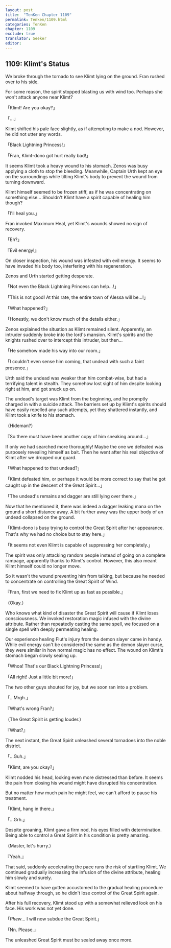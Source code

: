 ```yaml
---
layout: post
title:  "TenKen Chapter 1109"
permalink: Tenken/1109.html
categories: TenKen
chapter: 1109
exclude: true
translator: Seeker
editor: 
---
```

<h2>1109: Klimt's Status</h2>

We broke through the tornado to see Klimt lying on the ground. Fran rushed over to his side.

For some reason, the spirit stopped blasting us with wind too. Perhaps she won't attack anyone near Klimt?

「Klimt! Are you okay?」

「...」

Klimt shifted his pale face slightly, as if attempting to make a nod. However, he did not utter any words.

「Black Lightning Princess!」

「Fran, Klimt-dono got hurt really bad!」

It seems Klimt took a heavy wound to his stomach. Zenos was busy applying a cloth to stop the bleeding. Meanwhile, Captain Urth kept an eye on the surroundings while tilting Klimt's body to prevent the wound from turning downward. 

Klimt himself seemed to be frozen stiff, as if he was concentrating on something else... Shouldn't Klimt have a spirit capable of healing him though?

「I'll heal you.」

Fran invoked Maximum Heal, yet Klimt's wounds showed no sign of recovery.

「Eh?」

『Evil energy!』

On closer inspection, his wound was infested with evil energy. It seems to have invaded his body too, interfering with his regeneration.

Zenos and Urth started getting desperate.

「Not even the Black Lightning Princess can help...!」

「This is not good! At this rate, the entire town of Alessa will be...!」

「What happened?」

「Honestly, we don't know much of the details either.」

Zenos explained the situation as Klimt remained silent. Apparently, an intruder suddenly broke into the lord's mansion. Klimt's spirits and the knights rushed over to intercept this intruder, but then...

「He somehow made his way into our room.」

「I couldn't even sense him coming, that undead with such a faint presence.」

Urth said the undead was weaker than him combat-wise, but had a terrifying talent in stealth. They somehow lost sight of him despite looking right at him, and got snuck up on.

The undead's target was Klimt from the beginning, and he promptly charged in with a suicide attack. The barriers set up by Klimt's spirits should have easily repelled any such attempts, yet they shattered instantly, and Klimt took a knife to his stomach.

（Hideman?）

『So there must have been another copy of him sneaking around...』

If only we had searched more thoroughly! Maybe the one we defeated was purposely revealing himself as bait. Then he went after his real objective of Klimt after we dropped our guard.

「What happened to that undead?」

「Klimt defeated him, or perhaps it would be more correct to say that he got caught up in the descent of the Great Spirit...」

「The undead's remains and dagger are still lying over there.」

Now that he mentioned it, there was indeed a dagger leaking mana on the ground a short distance away. A bit further away was the upper body of an undead collapsed on the ground.

「Klimt-dono is busy trying to control the Great Spirit after her appearance. That's why we had no choice but to stay here.」

「It seems not even Klimt is capable of suppressing her completely.」

The spirit was only attacking random people instead of going on a complete rampage, apparently thanks to Klimt's control. However, this also meant Klimt himself could no longer move.

So it wasn't the wound preventing him from talking, but because he needed to concentrate on controlling the Great Spirit of Wind.

『Fran, first we need to fix Klimt up as fast as possible.』

（Okay.）

Who knows what kind of disaster the Great Spirit will cause if Klimt loses consciousness. We invoked restoration magic infused with the divine attribute. Rather than repeatedly casting the same spell, we focused on a single spell with deeply permeating healing.

Our experience healing Flut's injury from the demon slayer came in handy. While evil energy can't be considered the same as the demon slayer curse, they were similar in how normal magic has no effect. The wound on Klimt's stomach began slowly sealing up.

「Whoa! That's our Black Lightning Princess!」

「All right! Just a little bit more!」

The two other guys shouted for joy, but we soon ran into a problem.

「...Mrgh.」

『What's wrong Fran?』

（The Great Spirit is getting louder.）

『What?』

The next instant, the Great Spirit unleashed several tornadoes into the noble district.

「...Guh.」

「Klimt, are you okay?」

Klimt nodded his head, looking even more distressed than before. It seems the pain from closing his wound might have disrupted his concentration.

But no matter how much pain he might feel, we can't afford to pause his treatment.

「Klimt, hang in there.」

「...Grh.」

Despite groaning, Klimt gave a firm nod, his eyes filled with determination. Being able to control a Great Spirit in his condition is pretty amazing.

（Master, let's hurry.）

『Yeah.』

That said, suddenly accelerating the pace runs the risk of startling Klimt. We continued gradually increasing the infusion of the divine attribute, healing him slowly and surely.

Klimt seemed to have gotten accustomed to the gradual healing procedure about halfway through, so he didn't lose control of the Great Spirit again.

After his full recovery, Klimt stood up with a somewhat relieved look on his face. His work was not yet done.

「*Phew*... I will now subdue the Great Spirit.」

「Nn. Please.」

The unleashed Great Spirit must be sealed away once more.



